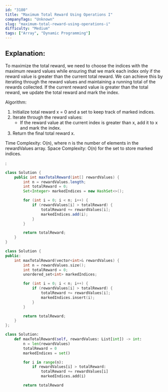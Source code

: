 ```yaml
---
id: "3180"
title: "Maximum Total Reward Using Operations I"
companyTags: "Unknown"
slug: "maximum-total-reward-using-operations-i"
difficulty: "Medium"
tags: ["Array", "Dynamic Programming"]
---
```


## Explanation:
To maximize the total reward, we need to choose the indices with the maximum reward values while ensuring that we mark each index only if the reward value is greater than the current total reward. We can achieve this by iterating through the reward values and maintaining a running total of the rewards collected. If the current reward value is greater than the total reward, we update the total reward and mark the index.

Algorithm:
1. Initialize total reward x = 0 and a set to keep track of marked indices.
2. Iterate through the reward values:
   - If the reward value at the current index is greater than x, add it to x and mark the index.
3. Return the final total reward x.

Time Complexity: O(n), where n is the number of elements in the rewardValues array.
Space Complexity: O(n) for the set to store marked indices.

:

```java
class Solution {
    public int maxTotalReward(int[] rewardValues) {
        int n = rewardValues.length;
        int totalReward = 0;
        Set<Integer> markedIndices = new HashSet<>();

        for (int i = 0; i < n; i++) {
            if (rewardValues[i] > totalReward) {
                totalReward += rewardValues[i];
                markedIndices.add(i);
            }
        }

        return totalReward;
    }
}
```

```cpp
class Solution {
public:
    int maxTotalReward(vector<int>& rewardValues) {
        int n = rewardValues.size();
        int totalReward = 0;
        unordered_set<int> markedIndices;

        for (int i = 0; i < n; i++) {
            if (rewardValues[i] > totalReward) {
                totalReward += rewardValues[i];
                markedIndices.insert(i);
            }
        }

        return totalReward;
    }
};
```

```python
class Solution:
    def maxTotalReward(self, rewardValues: List[int]) -> int:
        n = len(rewardValues)
        totalReward = 0
        markedIndices = set()

        for i in range(n):
            if rewardValues[i] > totalReward:
                totalReward += rewardValues[i]
                markedIndices.add(i)

        return totalReward
```